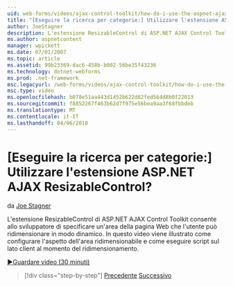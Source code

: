 ```yaml
---
uid: web-forms/videos/ajax-control-toolkit/how-do-i-use-the-aspnet-ajax-resizablecontrol-extender
title: "[Eseguire la ricerca per categorie:] Utilizzare l'estensione ASP.NET AJAX ResizableControl? | Microsoft Docs"
author: JoeStagner
description: L'estensione ResizableControl di ASP.NET AJAX Control Toolkit consente allo sviluppatore di specificare un'area della pagina Web che l'utente può ridimensionare dinamica...
ms.author: aspnetcontent
manager: wpickett
ms.date: 07/01/2007
ms.topic: article
ms.assetid: 99b23369-dac6-458b-b002-56be35f43236
ms.technology: dotnet-webforms
ms.prod: .net-framework
msc.legacyurl: /web-forms/videos/ajax-control-toolkit/how-do-i-use-the-aspnet-ajax-resizablecontrol-extender
msc.type: video
ms.openlocfilehash: b078e51aa443d1452b622d62fed564d8b0f22013
ms.sourcegitcommit: f8852267f463b62d7f975e56bea9aa3f68fbbdeb
ms.translationtype: MT
ms.contentlocale: it-IT
ms.lasthandoff: 04/06/2018
---
```

<a name="how-do-i-use-the-aspnet-ajax-resizablecontrol-extender"></a>[Eseguire la ricerca per categorie:] Utilizzare l'estensione ASP.NET AJAX ResizableControl?
====================
da [Joe Stagner](https://github.com/JoeStagner)

L'estensione ResizableControl di ASP.NET AJAX Control Toolkit consente allo sviluppatore di specificare un'area della pagina Web che l'utente può ridimensionare in modo dinamico. In questo video viene illustrato come configurare l'aspetto dell'area ridimensionabile e come eseguire script sul lato client al momento del ridimensionamento.

[&#9654;Guardare video (30 minuti)](https://channel9.msdn.com/Blogs/ASP-NET-Site-Videos/how-do-i-use-the-aspnet-ajax-resizablecontrol-extender)

> [!div class="step-by-step"]
> [Precedente](how-do-i-use-the-aspnet-ajax-validatorcallout-extender.md)
> [Successivo](how-do-i-use-the-aspnet-ajax-tabs-control.md)
